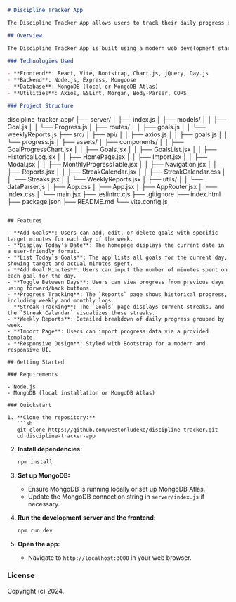 ```markdown
# Discipline Tracker App

The Discipline Tracker App allows users to track their daily progress on personal goals, enabling them to see how their discipline evolves over time. The app provides an intuitive interface for goal management and progress tracking, fostering accountability and motivation.

## Overview

The Discipline Tracker App is built using a modern web development stack, combining a React frontend with a Node.js and Express backend, and MongoDB for data storage. The app uses Vite for fast development and hot reloading, and Bootstrap for responsive, professional styling. The architecture is designed to be scalable and maintainable, with a clear separation of concerns between the frontend and backend components.

### Technologies Used

- **Frontend**: React, Vite, Bootstrap, Chart.js, jQuery, Day.js
- **Backend**: Node.js, Express, Mongoose
- **Database**: MongoDB (local or MongoDB Atlas)
- **Utilities**: Axios, ESLint, Morgan, Body-Parser, CORS

### Project Structure

```
discipline-tracker-app/
├── server/
│   ├── index.js
│   ├── models/
│   │   ├── Goal.js
│   │   └── Progress.js
│   ├── routes/
│   │   ├── goals.js
│   │   └── weeklyReports.js
├── src/
│   ├── api/
│   │   ├── axios.js
│   │   ├── goals.js
│   │   └── progress.js
│   ├── assets/
│   ├── components/
│   │   ├── GoalProgressChart.jsx
│   │   ├── Goals.jsx
│   │   ├── GoalsList.jsx
│   │   ├── HistoricalLog.jsx
│   │   ├── HomePage.jsx
│   │   ├── Import.jsx
│   │   ├── Modal.jsx
│   │   ├── MonthlyProgressTable.jsx
│   │   ├── Navigation.jsx
│   │   ├── Reports.jsx
│   │   ├── StreakCalendar.jsx
│   │   ├── StreakCalendar.css
│   │   ├── Streaks.jsx
│   │   └── WeeklyReports.jsx
│   ├── utils/
│   │   └── dataParser.js
│   ├── App.css
│   ├── App.jsx
│   ├── AppRouter.jsx
│   ├── index.css
│   └── main.jsx
├── .eslintrc.cjs
├── .gitignore
├── index.html
├── package.json
├── README.md
└── vite.config.js
```

## Features

- **Add Goals**: Users can add, edit, or delete goals with specific target minutes for each day of the week.
- **Display Today's Date**: The homepage displays the current date in a user-friendly format.
- **List Today's Goals**: The app lists all goals for the current day, showing target and actual minutes spent.
- **Add Goal Minutes**: Users can input the number of minutes spent on each goal for the day.
- **Toggle Between Days**: Users can view progress from previous days using forward/back buttons.
- **Progress Tracking**: The `Reports` page shows historical progress, including weekly and monthly logs.
- **Streak Tracking**: The `Goals` page displays current streaks, and the `Streak Calendar` visualizes these streaks.
- **Weekly Reports**: Detailed breakdown of daily progress grouped by week.
- **Import Page**: Users can import progress data via a provided template.
- **Responsive Design**: Styled with Bootstrap for a modern and responsive UI.

## Getting Started

### Requirements

- Node.js
- MongoDB (local installation or MongoDB Atlas)

### Quickstart

1. **Clone the repository:**
   ```sh
   git clone https://github.com/westonludeke/discipline-tracker.git
   cd discipline-tracker-app
   ```

2. **Install dependencies:**
   ```sh
   npm install
   ```

3. **Set up MongoDB:**
   - Ensure MongoDB is running locally or set up MongoDB Atlas.
   - Update the MongoDB connection string in `server/index.js` if necessary.

4. **Run the development server and the frontend:**
   ```sh
   npm run dev
   ```

5. **Open the app:**
   - Navigate to `http://localhost:3000` in your web browser.

### License

Copyright (c) 2024.
```